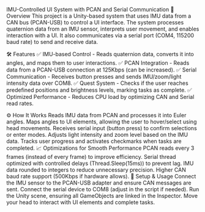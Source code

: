IMU-Controlled UI System with PCAN and Serial Communication
📌 Overview
This project is a Unity-based system that uses IMU data from a CAN bus (PCAN-USB) to control a UI interface. The system processes quaternion data from an IMU sensor, interprets user movement, and enables interaction with a UI. It also communicates via a serial port (COM4, 115200 baud rate) to send and receive data.

🛠️ Features
✅ IMU-based Control - Reads quaternion data, converts it into angles, and maps them to user interactions.
✅ PCAN Integration - Reads data from a PCAN-USB connection at 125Kbps (can be increased).
✅ Serial Communication - Receives button presses and sends IMU/zoom/light intensity data over COM8.
✅ Quest System - Checks if the user reaches predefined positions and brightness levels, marking tasks as complete.
✅ Optimized Performance - Reduces CPU load by optimizing CAN and Serial read rates.

⚙️ How It Works
Reads IMU data from PCAN and processes it into Euler angles.
Maps angles to UI elements, allowing the user to hover/select using head movements.
Receives serial input (button press) to confirm selections or enter modes.
Adjusts light intensity and zoom level based on the IMU data.
Tracks user progress and activates checkmarks when tasks are completed.
📈 Optimizations for Smooth Performance
PCAN reads every 3 frames (instead of every frame) to improve efficiency.
Serial thread optimized with controlled delays (Thread.Sleep(15ms)) to prevent lag.
IMU data rounded to integers to reduce unnecessary precision.
Higher CAN baud rate support (500Kbps if hardware allows).
🔧 Setup & Usage
Connect the IMU sensor to the PCAN-USB adapter and ensure CAN messages are sent.
Connect the serial device to COM8 (adjust in the script if needed).
Run the Unity scene, ensuring all GameObjects are linked in the Inspector.
Move your head to interact with UI elements and complete tasks.